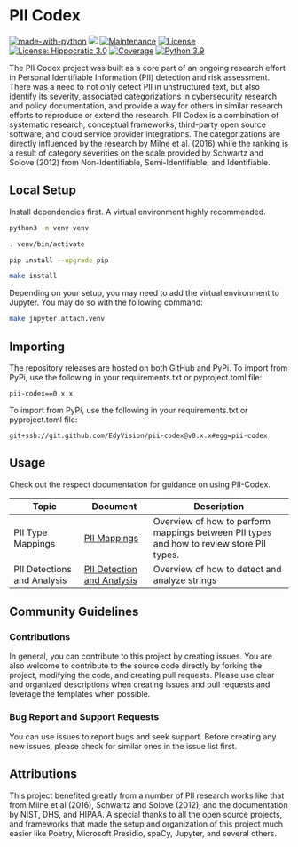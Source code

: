 # PII Codex 
[![made-with-python](https://img.shields.io/badge/Made%20with-Python-1f425f.svg)](https://www.python.org/)
![](https://img.shields.io/badge/code%20style-black-000000.svg)
[![Maintenance](https://img.shields.io/badge/Maintained%3F-yes-green.svg)](https://GitHub.com/Naereen/StrapDown.js/graphs/commit-activity)
[![License](https://img.shields.io/badge/License-BSD_3--Clause-blue.svg)](https://opensource.org/licenses/BSD-3-Clause)
[![License: Hippocratic 3.0](https://img.shields.io/badge/License-Hippocratic_3.0-green.svg)](https://firstdonoharm.dev)
[![Coverage](https://github.com/EdyVision/pii-codex/actions/workflows/test.yml/badge.svg?branch=main)](https://github.com/EdyVision/pii-codex/actions/workflows/test.yml?branch=main)
[![Python 3.9](https://img.shields.io/badge/python-3.9-blue.svg)](https://www.python.org/downloads/release/python-390/)

The PII Codex project was built as a core part of an ongoing research effort in Personal Identifiable Information (PII) detection and risk assessment. There was a need to not only detect PII in unstructured text, but also identify its severity, associated categorizations in cybersecurity research and policy documentation, and provide a way for others in similar research efforts to reproduce or extend the research. PII Codex is a combination of systematic research, conceptual frameworks, third-party open source software, and cloud service provider integrations. The categorizations are directly influenced by the research by Milne et al. (2016) while the ranking is a result of category severities on the scale provided by Schwartz and Solove (2012) from Non-Identifiable, Semi-Identifiable, and Identifiable.  

## Local Setup
Install dependencies first. A virtual environment highly recommended.

```bash
python3 -m venv venv

. venv/bin/activate

pip install --upgrade pip

make install
```

Depending on your setup, you may need to add the virtual environment to Jupyter. You may do so with the following command:
```bash
make jupyter.attach.venv
```

## Importing
The repository releases are hosted on both GitHub and PyPi. To import from PyPi, use the following in your requirements.txt or pyproject.toml file:

```
pii-codex==0.x.x
```

To import from PyPi, use the following in your requirements.txt or pyproject.toml file:

``` 
git+ssh://git.github.com/EdyVision/pii-codex@v0.x.x#egg=pii-codex
```

## Usage
Check out the respect documentation for guidance on using PII-Codex.

| Topic                       | Document                                                                                            | Description                                                                              |
|-----------------------------|-----------------------------------------------------------------------------------------------------|------------------------------------------------------------------------------------------|
| PII Type Mappings           | [PII Mappings](https://github.com/EdyVision/pii-codex/docs/MAPPING.MD)                              | Overview of how to perform mappings between PII types and how to review store PII types. |
| PII Detections and Analysis | [PII Detection and Analysis](https://github.com/EdyVision/pii-codex/docs/DETECTION_AND_ANALYSIS.MD) | Overview of how to detect and analyze strings                                            |


## Community Guidelines
### Contributions
In general, you can contribute to this project by creating issues. You are also welcome to contribute to the source code directly by forking the project, modifying the code, and creating pull requests. Please use clear and organized descriptions when creating issues and pull requests and leverage the templates when possible.

### Bug Report and Support Requests
You can use issues to report bugs and seek support. Before creating any new issues, please check for similar ones in the issue list first.

## Attributions
This project benefited greatly from a number of PII research works like that from Milne et al (2016), Schwartz and Solove (2012), and the documentation by NIST, DHS, and HIPAA. A special thanks to all the open source projects, and frameworks that made the setup and organization of this project much easier like Poetry, Microsoft Presidio, spaCy, Jupyter, and several others.

